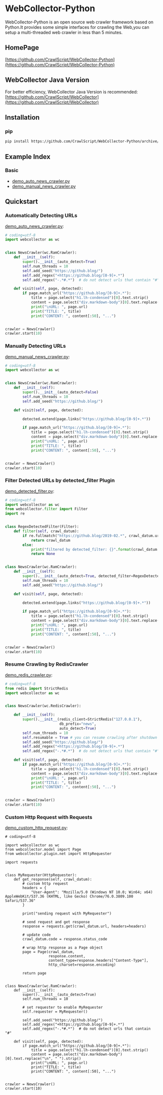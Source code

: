 # WebCollector-Python

WebCollector-Python is an open source web crawler framework based on Python.It provides some simple interfaces for crawling the Web,you can setup a multi-threaded web crawler in less than 5 minutes.


## HomePage

[https://github.com/CrawlScript/WebCollector-Python](https://github.com/CrawlScript/WebCollector-Python)

## WebCollector Java Version

For better efficiency, WebCollector Java Version is recommended: [https://github.com/CrawlScript/WebCollector](https://github.com/CrawlScript/WebCollector)


## Installation

### pip

```bash
pip install https://github.com/CrawlScript/WebCollector-Python/archive/master.zip
```

## Example Index


### Basic

+ [demo_auto_news_crawler.py](examples/demo_auto_news_crawler.py)
+ [demo_manual_news_crawler.py](examples/demo_manual_news_crawler.py)

## Quickstart

### Automatically Detecting URLs

[demo_auto_news_crawler.py](examples/demo_auto_news_crawler.py):

```python
# coding=utf-8
import webcollector as wc


class NewsCrawler(wc.RamCrawler):
    def __init__(self):
        super().__init__(auto_detect=True)
        self.num_threads = 10
        self.add_seed("https://github.blog/")
        self.add_regex("+https://github.blog/[0-9]+.*")
        self.add_regex("-.*#.*")  # do not detect urls that contain "#"

    def visit(self, page, detected):
        if page.match_url("https://github.blog/[0-9]+.*"):
            title = page.select("h1.lh-condensed")[0].text.strip()
            content = page.select("div.markdown-body")[0].text.replace("\n", " ").strip()
            print("\nURL: ", page.url)
            print("TITLE: ", title)
            print("CONTENT: ", content[:50], "...")


crawler = NewsCrawler()
crawler.start(10)
```

### Manually Detecting URLs

[demo_manual_news_crawler.py](examples/demo_manual_news_crawler.py):

```python
# coding=utf-8
import webcollector as wc


class NewsCrawler(wc.RamCrawler):
    def __init__(self):
        super().__init__(auto_detect=False)
        self.num_threads = 10
        self.add_seed("https://github.blog/")

    def visit(self, page, detected):

        detected.extend(page.links("https://github.blog/[0-9]+.*"))

        if page.match_url("https://github.blog/[0-9]+.*"):
            title = page.select("h1.lh-condensed")[0].text.strip()
            content = page.select("div.markdown-body")[0].text.replace("\n", " ").strip()
            print("\nURL: ", page.url)
            print("TITLE: ", title)
            print("CONTENT: ", content[:50], "...")


crawler = NewsCrawler()
crawler.start(10)
```

### Filter Detected URLs by detected_filter Plugin

[demo_detected_filter.py](examples/demo_detected_filter.py):

```python
# coding=utf-8
import webcollector as wc
from webcollector.filter import Filter
import re


class RegexDetectedFilter(Filter):
    def filter(self, crawl_datum):
        if re.fullmatch("https://github.blog/2019-02.*", crawl_datum.url):
            return crawl_datum
        else:
            print("filtered by detected_filter: {}".format(crawl_datum.brief_info()))
            return None


class NewsCrawler(wc.RamCrawler):
    def __init__(self):
        super().__init__(auto_detect=True, detected_filter=RegexDetectedFilter())
        self.num_threads = 10
        self.add_seed("https://github.blog/")

    def visit(self, page, detected):

        detected.extend(page.links("https://github.blog/[0-9]+.*"))

        if page.match_url("https://github.blog/[0-9]+.*"):
            title = page.select("h1.lh-condensed")[0].text.strip()
            content = page.select("div.markdown-body")[0].text.replace("\n", " ").strip()
            print("\nURL: ", page.url)
            print("TITLE: ", title)
            print("CONTENT: ", content[:50], "...")


crawler = NewsCrawler()
crawler.start(10)
```


### Resume Crawling by RedisCrawler

[demo_redis_crawler.py](examples/demo_redis_crawler.py):


```python
# coding=utf-8
from redis import StrictRedis
import webcollector as wc


class NewsCrawler(wc.RedisCrawler):

    def __init__(self):
        super().__init__(redis_client=StrictRedis("127.0.0.1"),
                         db_prefix="news",
                         auto_detect=True)
        self.num_threads = 10
        self.resumable = True # you can resume crawling after shutdown
        self.add_seed("https://github.blog/")
        self.add_regex("+https://github.blog/[0-9]+.*")
        self.add_regex("-.*#.*")  # do not detect urls that contain "#"

    def visit(self, page, detected):
        if page.match_url("https://github.blog/[0-9]+.*"):
            title = page.select("h1.lh-condensed")[0].text.strip()
            content = page.select("div.markdown-body")[0].text.replace("\n", " ").strip()
            print("\nURL: ", page.url)
            print("TITLE: ", title)
            print("CONTENT: ", content[:50], "...")


crawler = NewsCrawler()
crawler.start(10)

```

### Custom Http Request with Requests

[demo_custom_http_request.py](examples/demo_custom_http_request.py):


```
# coding=utf-8

import webcollector as wc
from webcollector.model import Page
from webcollector.plugin.net import HttpRequester

import requests


class MyRequester(HttpRequester):
    def get_response(self, crawl_datum):
        # custom http request
        headers = {
            "User-Agent": "Mozilla/5.0 (Windows NT 10.0; Win64; x64) AppleWebKit/537.36 (KHTML, like Gecko) Chrome/76.0.3809.100 Safari/537.36"
        }

        print("sending request with MyRequester")

        # send request and get response
        response = requests.get(crawl_datum.url, headers=headers)

        # update code
        crawl_datum.code = response.status_code

        # wrap http response as a Page object
        page = Page(crawl_datum,
                    response.content,
                    content_type=response.headers["Content-Type"],
                    http_charset=response.encoding)

        return page


class NewsCrawler(wc.RamCrawler):
    def __init__(self):
        super().__init__(auto_detect=True)
        self.num_threads = 10

        # set requester to enable MyRequester
        self.requester = MyRequester()

        self.add_seed("https://github.blog/")
        self.add_regex("+https://github.blog/[0-9]+.*")
        self.add_regex("-.*#.*")  # do not detect urls that contain "#"

    def visit(self, page, detected):
        if page.match_url("https://github.blog/[0-9]+.*"):
            title = page.select("h1.lh-condensed")[0].text.strip()
            content = page.select("div.markdown-body")[0].text.replace("\n", " ").strip()
            print("\nURL: ", page.url)
            print("TITLE: ", title)
            print("CONTENT: ", content[:50], "...")


crawler = NewsCrawler()
crawler.start(10)
```